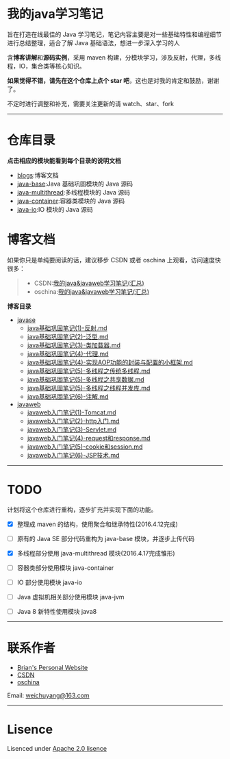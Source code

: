 # 我的java学习笔记

旨在打造在线最佳的 Java 学习笔记，笔记内容主要是对一些基础特性和编程细节进行总结整理，适合了解 Java 基础语法，想进一步深入学习的人

含**博客讲解**和**源码实例**，采用 maven 构建，分模块学习，涉及反射，代理，多线程，IO，集合类等核心知识。

**如果觉得不错，请先在这个仓库上点个 star 吧**，这也是对我的肯定和鼓励，谢谢了。

不定时进行调整和补充，需要关注更新的请 watch、star、fork


-----

# 仓库目录

**点击相应的模块能看到每个目录的说明文档**

- [blogs](/blogs):博客文档
- [java-base](/java-base):Java 基础巩固模块的 Java 源码
- [java-multithread](/java-multithread):多线程模块的 Java 源码
- [java-container](/java-container):容器类模块的 Java 源码
- [java-io](/java-io):IO 模块的 Java 源码


# 博客文档

如果你只是单纯要阅读的话，建议移步 CSDN 或者 oschina 上观看，访问速度快很多：

>* CSDN:[我的java&javaweb学习笔记(汇总)](http://blog.csdn.net/h3243212/article/details/50659471)
>* oschina:[我的java&javaweb学习笔记(汇总)](http://my.oschina.net/brianway/blog/614355)


**博客目录**

- [javase](/blogs/javase)
  - [java基础巩固笔记(1)-反射.md](/blogs/javase/java基础巩固笔记(1)-反射.md)
  - [java基础巩固笔记(2)-泛型.md](/blogs/javase/java基础巩固笔记(2)-泛型.md)
  - [java基础巩固笔记(3)-类加载器.md](/blogs/javase/java基础巩固笔记(3)-类加载器.md)
  - [java基础巩固笔记(4)-代理.md](/blogs/javase/java基础巩固笔记(4)-代理.md)
  - [java基础巩固笔记(4)-实现AOP功能的封装与配置的小框架.md](/blogs/javase/java基础巩固笔记(4)-实现AOP功能的封装与配置的小框架.md)
  - [java基础巩固笔记(5)-多线程之传统多线程.md](/blogs/javase/java基础巩固笔记(5)-多线程之传统多线程.md)
  - [java基础巩固笔记(5)-多线程之共享数据.md](/blogs/javase/java基础巩固笔记(5)-多线程之共享数据.md)
  - [java基础巩固笔记(5)-多线程之线程并发库.md](/blogs/javase/java基础巩固笔记(5)-多线程之线程并发库.md)
  - [java基础巩固笔记(6)-注解.md](/blogs/javase/java基础巩固笔记(6)-注解.md)
- [javaweb](/blogs/javaweb)
  - [javaweb入门笔记(1)-Tomcat.md](/blogs/javaweb/javaweb入门笔记(1)-Tomcat.md)
  - [javaweb入门笔记(2)-http入门.md](/blogs/javaweb/javaweb入门笔记(2)-http入门.md)
  - [javaweb入门笔记(3)-Servlet.md](/blogs/javaweb/javaweb入门笔记(3)-Servlet.md)
  - [javaweb入门笔记(4)-request和response.md](/blogs/javaweb/javaweb入门笔记(4)-request和response.md)
  - [javaweb入门笔记(5)-cookie和session.md](/blogs/javaweb/javaweb入门笔记(5)-cookie和session.md)
  - [javaweb入门笔记(6)-JSP技术.md](/blogs/javaweb/javaweb入门笔记(6)-JSP技术.md)


-----


# TODO

计划将这个仓库进行重构，逐步扩充并实现下面的功能。

* [x] 整理成 maven 的结构，使用聚合和继承特性(2016.4.12完成)
* [ ] 原有的 Java SE 部分代码重构为 java-base 模块，并逐步上传代码
* [x] 多线程部分使用 java-multithread 模块(2016.4.17完成雏形)
* [ ] 容器类部分使用模块 java-container
* [ ] IO 部分使用模块 java-io
* [ ] Java 虚拟机相关部分使用模块 java-jvm
* [ ] Java 8 新特性使用模块 java8


-----

# 联系作者

- [Brian's Personal Website](http://brianway.github.io/)
- [CSDN](http://blog.csdn.net/h3243212/)
- [oschina](http://my.oschina.net/brianway)


Email: weichuyang@163.com

-----

# Lisence

Lisenced under [Apache 2.0 lisence](http://opensource.org/licenses/Apache-2.0)
